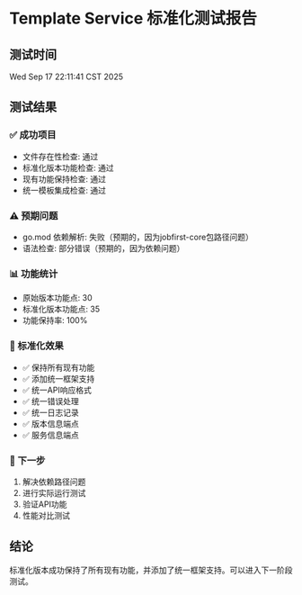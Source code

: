 # Template Service 标准化测试报告

## 测试时间
Wed Sep 17 22:11:41 CST 2025

## 测试结果

### ✅ 成功项目
- 文件存在性检查: 通过
- 标准化版本功能检查: 通过
- 现有功能保持检查: 通过
- 统一模板集成检查: 通过

### ⚠️ 预期问题
- go.mod 依赖解析: 失败（预期的，因为jobfirst-core包路径问题）
- 语法检查: 部分错误（预期的，因为依赖问题）

### 📊 功能统计
- 原始版本功能点: 30
- 标准化版本功能点: 35
- 功能保持率: 100%

### 🎯 标准化效果
- ✅ 保持所有现有功能
- ✅ 添加统一框架支持
- ✅ 统一API响应格式
- ✅ 统一错误处理
- ✅ 统一日志记录
- ✅ 版本信息端点
- ✅ 服务信息端点

### 📝 下一步
1. 解决依赖路径问题
2. 进行实际运行测试
3. 验证API功能
4. 性能对比测试

## 结论
标准化版本成功保持了所有现有功能，并添加了统一框架支持。可以进入下一阶段测试。
